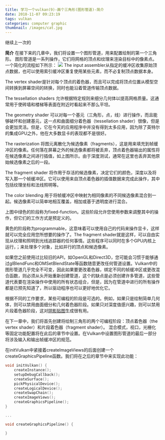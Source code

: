```yaml
---
title: 学习一个vulkan(9)-画个三角形(图形管道)-简介
date: 2018-11-07 09:23:19
tags: vulkan
categories: computer graphic
thumbnail: /images/cat.jpg
---
```

继续上一次的
<!-- more -->
<b>简介</b>
在接下来的几章中，我们将设置一个图形管道，用来配置绘制的第一个三角形。
图形管道是一系列操作，它们将网格的顶点和纹理来渲染目标中的像素点。一个简化的流程如下所示：
![](学习一个vulkan-9-画个三角形-图形管道-简介/1.png)
The input assembler从指定的缓冲区收集原始顶点数据，也可以使用索引缓冲区重复使用某些元素，而不必复制顶点数据本身。

The vertex shader是针对每个顶点的着色器，而且可以完成将顶点位置从模型空间转换到屏幕空间的转换，同时也能沿着管道传输顶点数据。

The tessellation shaders 允许根据特定规则来细分几何体以提高网格质量。这通常用于使砖墙和楼梯等表面在附近时看起来不那么平坦。

The geometry shader 可以对每一个基元（三角形，点，线）进行操作，而且能够破坏和创建基元，这一点和曲面细分着色器（tessellation shader）很像，但是会更加灵活。但是，它在今天的应用程序中并没有得到太多应用，因为除了英特尔的集成GPU之外，他在大多数显卡的表现都不是很好。

The rasterization 将图元离散化为候选像素（fragments），这是用来填充到帧缓冲区的像素。任何落在屏幕之外的候选像素都将被丢弃，顶点着色器输出的属性将在候选像素之间进行插值，如上图所示。由于深度测试，通常在这里也丢弃其他原始候选像素之后的一段。

The fragment shader 将作用于存活的候选像素，决定它们的颜色，深度以及将写入那一个帧缓冲区。它可以使用来自顶点着色器的插值数据来完成此操作，其中包括纹理坐标和法线照明等。

The color blending 用于将帧缓冲区中映射为相同像素的不同候选像素混合到一起。候选像素可以简单地相互覆盖，相加或基于透明度进行混合。

上图中绿色的阶段称为fixed-function。这些阶段允许您使用参数来调整其中的操作，但它们的工作方式是预定义的。

黄色的阶段称为programmable，这意味着可以使用自己的代码来操作显卡，这样就可以完全应用您所想要的操作了。The fragment shader就是这样，可以自由实现从纹理和照明到光线追踪器的任何事情。这些程序可以同时在多个GPU内核上运行，；来处理多个对象，比如并行的顶点和候选像素。

如果您之前使用过比较旧的API，如OpenGL和Direct3D，您可能会习惯于能够通过glBlendFunc和OMSetBlendState等函数随意更改任何管道设置。Vulkan中的图形管道几乎完全不可变，因此如果要更改着色器，绑定不同的帧缓冲区或更改混合函数，则必须从头开始重新创建管道，这个的缺点是必须创建许多管道，这些管道代表要在渲染操作中使用的所有状态组合，但是，因为在管道中进行的所有操作都是已预先知道了，所以驱动程序也可以更好地优化它。

根据不同的工作要求，某些可编程的阶段是可选的。例如，如果只是绘制简单几何体，则可以禁用曲面细分和几何着色器阶段。如果只对深度值感兴趣，则可以禁用片段着色器阶段，这对[阴影贴图](https://en.wikipedia.org/wiki/Shadow_mapping)生成很有用。

在下一章中，我们将首先创建将绘制三角形的两个可编程阶段：顶点着色器（the vertex shader）和片段着色器（fragment shader）。 混合模式，视口，光栅化等固定功能配置将在此后的章节中设置。在Vulkan中设置图形管道的最后一部分将涉及输入和输出帧缓冲区的规范。

在initVulkan中紧接着createImageViews的后面创建一个createGraphicsPipeline函数。我们将在之后的章节中来实现此功能：
```cpp
void initVulkan() {
    createInstance();
    setupDebugCallback();
    createSurface();
    pickPhysicalDevice();
    createLogicalDevice();
    createSwapChain();
    createImageViews();
    createGraphicsPipeline();
}

...

void createGraphicsPipeline() {

}
```